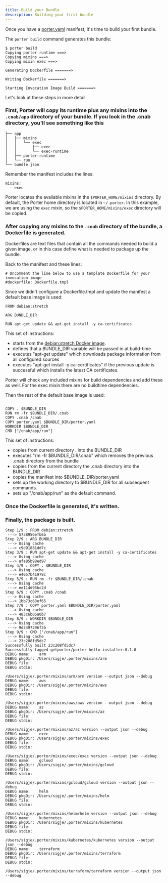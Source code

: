 ```yaml
---
title: Build your Bundle
description: Building your first bundle
---
```


Once you have a [porter.yaml](porter-yaml) manifest, it's time to build your first bundle. 

The `porter build` command generates this bundle:

```
$ porter build
Copying porter runtime ===>
Copying mixins ===>
Copying mixin exec ===>

Generating Dockerfile =======>

Writing Dockerfile =======>

Starting Invocation Image Build =======>
```

Let's look at these steps in more detail. 

### First, Porter will copy its runtime plus any mixins into the `.cnab/app` directory of your bundle. If you look in the .cnab directory, you'll see something like this 

```.
├── app
│   ├── mixins
│   │   └── exec
│   │       ├── exec
│   │       └── exec-runtime
│   ├── porter-runtime
│   └── run
└── bundle.json
```

Remember the manifest includes the lines:

```
mixins:
  - exec
  ```

Porter locates the available mixins in the `$PORTER_HOME/mixins` directory. By default, the Porter home directory is located in `~/.porter`. In this example, we are using the `exec` mixin, so the `$PORTER_HOME/mixins/exec` directory will be copied. 

### After copying any mixins to the `.cnab` directory of the bundle, a Dockerfile is generated. 

Dockerfiles are text files that contain all the commands needed to build a given image, or in this case define what is needed to package up the bundle. 

Back to the manifest and these lines:

```
# Uncomment the line below to use a template Dockerfile for your invocation image
#dockerfile: Dockerfile.tmpl
```

Since we didn't configure a Dockerfile.tmpl and update the manifest a default base image is used:

```
FROM debian:stretch

ARG BUNDLE_DIR

RUN apt-get update && apt-get install -y ca-certificates
```

This set of instructions:

* starts from the [debian:stretch Docker image](https://hub.docker.com/_/debian). 
* defines that a BUNDLE_DIR variable will be passed in at build-time
* executes "apt-get update" which downloads package information from all configured sources
* executes "apt-get install -y ca-certificates" if the previous update is successful which installs the latest CA certificates. 

Porter will check any included mixins for build dependencies and add these as well. For the exec mixin there are no buildtime dependencies. 

Then the rest of the default base image is used:

```

COPY . $BUNDLE_DIR
RUN rm -fr $BUNDLE_DIR/.cnab
COPY .cnab /cnab
COPY porter.yaml $BUNDLE_DIR/porter.yaml
WORKDIR $BUNDLE_DIR
CMD ["/cnab/app/run"]
```

This set of instructions:

* copies from current directory . into the BUNDLE_DIR
* executes "rm -fr $BUNDLE_DIR/.cnab" which removes the previous .cnab directory from the bundle
* copies from the current directory the .cnab directory into the BUNDLE_DIR
* copies the manifest into $BUNDLE_DIR/porter.yaml
* sets up the working directory to $BUNDLE_DIR for all subsequent commands. 
* sets up "/cnab/app/run" as the default command.

### Once the Dockerfile is generated, it's written. 

### Finally, the package is built. 

```
Step 1/9 : FROM debian:stretch
 ---> 5738956efb6b
Step 2/9 : ARG BUNDLE_DIR
 ---> Using cache
 ---> c9d91881dd7c
Step 3/9 : RUN apt-get update && apt-get install -y ca-certificates
 ---> Using cache
 ---> afa85b98ed97
Step 4/9 : COPY . $BUNDLE_DIR
 ---> Using cache
 ---> e4057b41978c
Step 5/9 : RUN rm -fr $BUNDLE_DIR/.cnab
 ---> Using cache
 ---> ee114d95bc2d
Step 6/9 : COPY .cnab /cnab
 ---> Using cache
 ---> 1bb73c63ef65
Step 7/9 : COPY porter.yaml $BUNDLE_DIR/porter.yaml
 ---> Using cache
 ---> 483c6b05a0b7
Step 8/9 : WORKDIR $BUNDLE_DIR
 ---> Using cache
 ---> 9d2497296f3b
Step 9/9 : CMD ["/cnab/app/run"]
 ---> Using cache
 ---> 23c208fd5dc7
Successfully built 23c208fd5dc7
Successfully tagged getporter/porter-hello-installer:0.1.0
DEBUG name:    arm
DEBUG pkgDir: /Users/sigje/.porter/mixins/arm
DEBUG file:
DEBUG stdin:

/Users/sigje/.porter/mixins/arm/arm version --output json --debug
DEBUG name:    aws
DEBUG pkgDir: /Users/sigje/.porter/mixins/aws
DEBUG file:
DEBUG stdin:

/Users/sigje/.porter/mixins/aws/aws version --output json --debug
DEBUG name:    az
DEBUG pkgDir: /Users/sigje/.porter/mixins/az
DEBUG file:
DEBUG stdin:

/Users/sigje/.porter/mixins/az/az version --output json --debug
DEBUG name:    exec
DEBUG pkgDir: /Users/sigje/.porter/mixins/exec
DEBUG file:
DEBUG stdin:

/Users/sigje/.porter/mixins/exec/exec version --output json --debug
DEBUG name:    gcloud
DEBUG pkgDir: /Users/sigje/.porter/mixins/gcloud
DEBUG file:
DEBUG stdin:

/Users/sigje/.porter/mixins/gcloud/gcloud version --output json --debug
DEBUG name:    helm
DEBUG pkgDir: /Users/sigje/.porter/mixins/helm
DEBUG file:
DEBUG stdin:

/Users/sigje/.porter/mixins/helm/helm version --output json --debug
DEBUG name:    kubernetes
DEBUG pkgDir: /Users/sigje/.porter/mixins/kubernetes
DEBUG file:
DEBUG stdin:

/Users/sigje/.porter/mixins/kubernetes/kubernetes version --output json --debug
DEBUG name:    terraform
DEBUG pkgDir: /Users/sigje/.porter/mixins/terraform
DEBUG file:
DEBUG stdin:

/Users/sigje/.porter/mixins/terraform/terraform version --output json --debug
```

